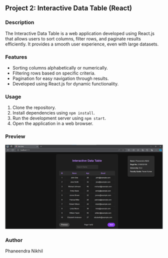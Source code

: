 ## Project 2: Interactive Data Table (React)

### Description
The Interactive Data Table is a web application developed using React.js that allows users to sort columns, filter rows, and paginate results efficiently. It provides a smooth user experience, even with large datasets.

### Features
- Sorting columns alphabetically or numerically.
- Filtering rows based on specific criteria.
- Pagination for easy navigation through results.
- Developed using React.js for dynamic functionality.

### Usage
1. Clone the repository.
2. Install dependencies using `npm install`.
3. Run the development server using `npm start`.
4. Open the application in a web browser.

### Preview
![Interactive Data Table Preview](project2.png)

### Author
Phaneendra Nikhil


